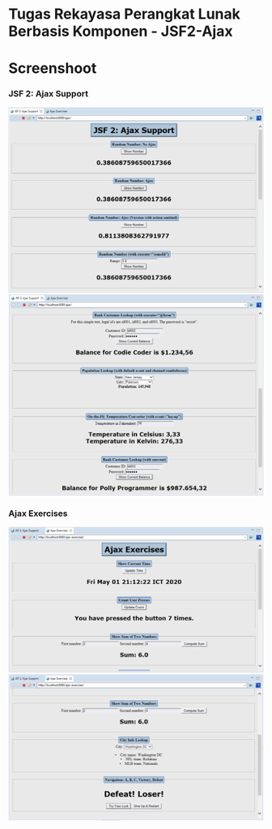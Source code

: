 # Tugas Rekayasa Perangkat Lunak Berbasis Komponen - JSF2-Ajax

# Screenshoot

### JSF 2: Ajax Support
![alt text](https://raw.githubusercontent.com/akhmadarief/JSF2-Ajax/master/ajax/screnshoot1.png "Screenshoot 1 Ajax")
![alt text](https://raw.githubusercontent.com/akhmadarief/JSF2-Ajax/master/ajax/screnshoot2.png "Screenshoot 2 Ajax")

### Ajax Exercises
![alt text](https://raw.githubusercontent.com/akhmadarief/JSF2-Ajax/master/ajax-exercises/screenshoot1.png "Screenshoot 1 Ajax Exercises")
![alt text](https://raw.githubusercontent.com/akhmadarief/JSF2-Ajax/master/ajax-exercises/screenshoot2.png "Screenshoot 2 Ajax Exercises")
